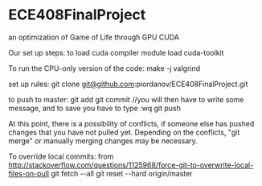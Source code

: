 # ECE408FinalProject
an optimization of Game of Life through GPU CUDA

Our set up steps:
to load cuda compiler
module load cuda-toolkit

To run the CPU-only version of the code:
make -j valgrind

set up rules:
git clone git@github.com:piordanov/ECE408FinalProject.git

to push to master:
git add <files>
git commit
//you will then have to write some message, and to save you have to type :wq
git push

At this point, there is a possibility of conflicts, if someone else has pushed changes that you have not pulled yet. Depending on the conflicts, "git merge" or manually merging changes may be necessary.

To override local commits: from http://stackoverflow.com/questions/1125968/force-git-to-overwrite-local-files-on-pull
git fetch --all
git reset --hard origin/master



